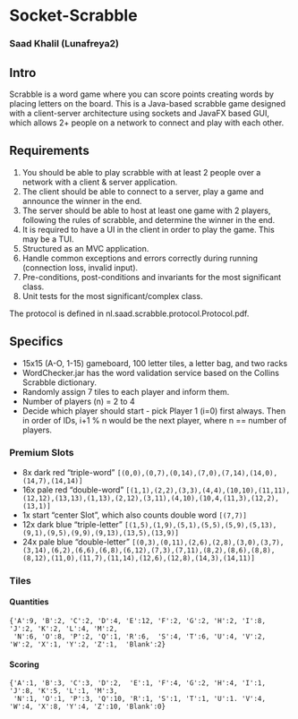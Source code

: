 # Socket-Scrabble
### Saad Khalil (Lunafreya2)

## Intro
Scrabble is a word game where you can score points creating words by placing letters on the board. 
This is a Java-based scrabble game designed with a client-server architecture using sockets and JavaFX based GUI, 
which allows 2+ people on a network to connect and play with each other.

## Requirements
1. You should be able to play scrabble with at least 2 people over a network with a client
& server application. 
2. The client should be able to connect to a server, play a game and announce the
winner in the end.
3. The server should be able to host at least one game with 2 players, following the rules
of scrabble, and determine the winner in the end.
4. It is required to have a UI in the client in order to play the game. This may be a TUI.
5. Structured as an MVC application.
6. Handle common exceptions and errors correctly during
running (connection loss, invalid input).
7. Pre-conditions, post-conditions and invariants for the most significant class.
8. Unit tests for the most significant/complex class.

The protocol is defined in nl.saad.scrabble.protocol.Protocol.pdf.

## Specifics
- 15x15 (A-O, 1-15) gameboard, 100 letter tiles, a letter bag, and two racks
- WordChecker.jar has the word validation service based on the Collins Scrabble dictionary.
- Randomly assign 7 tiles to each player and inform them.
- Number of players (n) = 2 to 4
- Decide which player should start - pick Player 1 (i=0) first always. Then in order of IDs, i+1 % n would be the next player, where n == number of players.

### Premium Slots
- 8x dark red “triple-word”    `[(0,0),(0,7),(0,14),(7,0),(7,14),(14,0),(14,7),(14,14)]`
- 16x pale red “double-word”    `[(1,1),(2,2),(3,3),(4,4),(10,10),(11,11),(12,12),(13,13),(1,13),(2,12),(3,11),(4,10),(10,4,(11,3),(12,2),(13,1)]`
- 1x start “center Slot”, which also counts double word    `[(7,7)]`
- 12x dark blue “triple-letter”    `[(1,5),(1,9),(5,1),(5,5),(5,9),(5,13),(9,1),(9,5),(9,9),(9,13),(13,5),(13,9)]`
- 24x pale blue “double-letter”   `[(0,3),(0,11),(2,6),(2,8),(3,0),(3,7),(3,14),(6,2),(6,6),(6,8),(6,12),(7,3),(7,11),(8,2),(8,6),(8,8),(8,12),(11,0),(11,7),(11,14),(12,6),(12,8),(14,3),(14,11)]`


### Tiles
#### Quantities
```
{'A':9, 'B':2, 'C':2, 'D':4, 'E':12, 'F':2, 'G':2, 'H':2, 'I':8, 'J':2, 'K':2, 'L':4, 'M':2, 
 'N':6, 'O':8, 'P':2, 'Q':1, 'R':6,  'S':4, 'T':6, 'U':4, 'V':2, 'W':2, 'X':1, 'Y':2, 'Z':1,  'Blank':2}
```
#### Scoring
```
{'A':1, 'B':3, 'C':3, 'D':2,  'E':1, 'F':4, 'G':2, 'H':4, 'I':1, 'J':8, 'K':5, 'L':1, 'M':3, 
 'N':1, 'O':1, 'P':3, 'Q':10, 'R':1, 'S':1, 'T':1, 'U':1. 'V':4, 'W':4, 'X':8, 'Y':4, 'Z':10, 'Blank':0}
```
